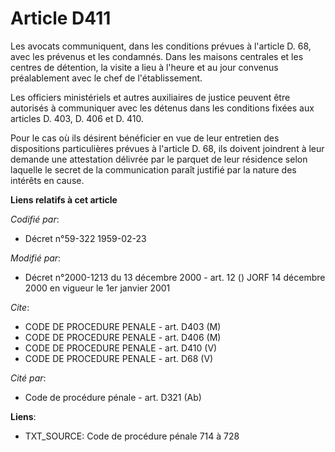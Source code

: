 # Article D411

Les avocats communiquent, dans les conditions prévues à l'article D. 68, avec les prévenus et les condamnés. Dans les maisons
centrales et les centres de détention, la visite a lieu à l'heure et au jour convenus préalablement avec le chef de
l'établissement.

Les officiers ministériels et autres auxiliaires de justice peuvent être autorisés à communiquer avec les détenus dans les
conditions fixées aux articles D. 403, D. 406 et D. 410.

Pour le cas où ils désirent bénéficier en vue de leur entretien des dispositions particulières prévues à l'article D. 68, ils
doivent joindrent à leur demande une attestation délivrée par le parquet de leur résidence selon laquelle le secret de la
communication paraît justifié par la nature des intérêts en cause.

**Liens relatifs à cet article**

_Codifié par_:

  - Décret n°59-322 1959-02-23

_Modifié par_:

  - Décret n°2000-1213 du 13 décembre 2000 - art. 12 () JORF 14 décembre 2000 en vigueur le 1er janvier 2001

_Cite_:

  - CODE DE PROCEDURE PENALE - art. D403 (M)
  - CODE DE PROCEDURE PENALE - art. D406 (M)
  - CODE DE PROCEDURE PENALE - art. D410 (V)
  - CODE DE PROCEDURE PENALE - art. D68 (V)

_Cité par_:

  - Code de procédure pénale - art. D321 (Ab)

**Liens**:

  - TXT_SOURCE: Code de procédure pénale 714 à 728
